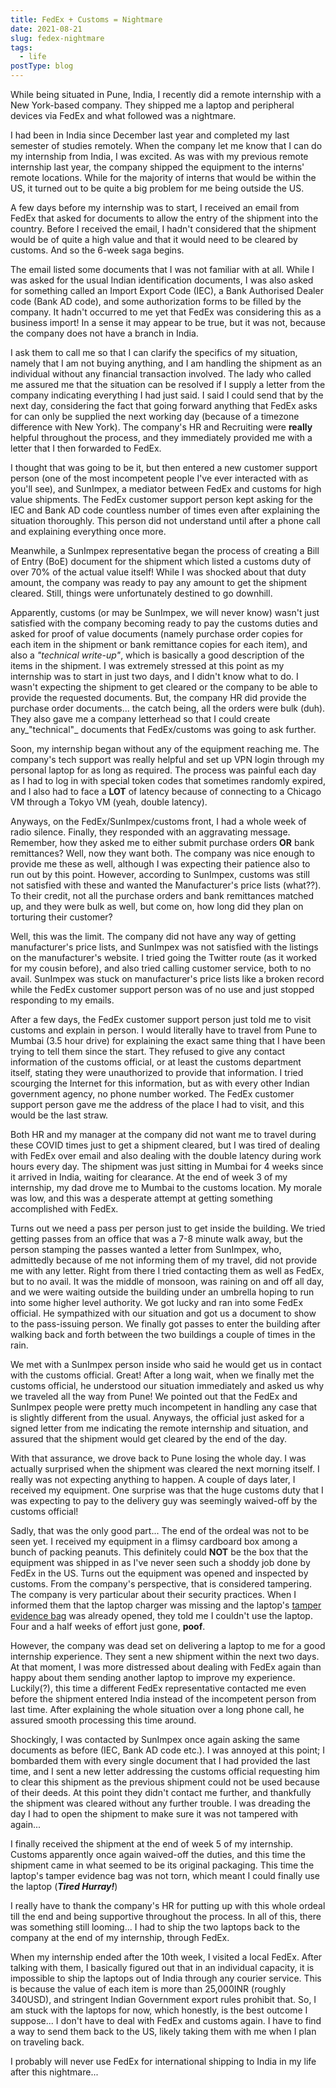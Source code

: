 ```yaml
---
title: FedEx + Customs = Nightmare
date: 2021-08-21
slug: fedex-nightmare
tags:
  - life
postType: blog
---
```


While being situated in Pune, India, I recently did a remote internship with
a New York-based company. They shipped me a laptop and peripheral devices via
FedEx and what followed was a nightmare.

<!--excerpt-->

I had been in India since December last year and completed my last semester
of studies remotely. When the company let me know that I can do my internship
from India, I was excited. As was with my previous remote internship last
year, the company shipped the equipment to the interns' remote locations.
While for the majority of interns that would be within the US, it turned out
to be quite a big problem for me being outside the US.

A few days before my internship was to start, I received an email from FedEx
that asked for documents to allow the entry of the shipment into the country.
Before I received the email, I hadn't considered that the shipment would be
of quite a high value and that it would need to be cleared by customs. And
so the 6-week saga begins.

The email listed some documents that I was not familiar with at all. While
I was asked for the usual Indian identification documents, I was also asked
for something called an Import Export Code (IEC), a Bank Authorised Dealer
code (Bank AD code), and some authorization forms to be filled by the
company. It hadn't occurred to me yet that FedEx was considering this as a
business import! In a sense it may appear to be true, but it was not,
because the company does not have a branch in India.

I ask them to call me so that I can clarify the specifics of my situation,
namely that I am not buying anything, and I am handling the shipment as an
individual without any financial transaction involved. The lady who called me
assured me that the situation can be resolved if I supply a letter from the
company indicating everything I had just said. I said I could send that by
the next day, considering the fact that going forward anything that FedEx
asks for can only be supplied the next working day (because of a timezone
difference with New York). The company's HR and Recruiting were **really**
helpful throughout the process, and they immediately provided me with a
letter that I then forwarded to FedEx.

I thought that was going to be it, but then entered a new customer support
person (one of the most incompetent people I've ever interacted with as
you'll see), and SunImpex, a mediator between FedEx and customs for
high value shipments. The FedEx customer support person kept asking for the
IEC and Bank AD code countless number of times even after explaining the
situation thoroughly. This person did not understand until after a phone call
and explaining everything once more.

Meanwhile, a SunImpex representative began the process of creating a Bill of
Entry (BoE) document for the shipment which listed a customs duty of over 70%
of the actual value itself! While I was shocked about that duty amount,
the company was ready to pay any amount to get the shipment cleared. Still,
things were unfortunately destined to go downhill.

Apparently, customs (or may be SunImpex, we will never know) wasn't just
satisfied with the company becoming ready to pay the customs duties and asked
for proof of value documents (namely purchase order copies for each item in
the shipment or bank remittance copies for each item), and also a _"technical
write-up"_, which is basically a good description of the items in the
shipment. I was extremely stressed at this point as my internship was to
start in just two days, and I didn't know what to do. I wasn't expecting the
shipment to get cleared or the company to be able to provide the requested
documents. But, the company HR did provide the purchase order documents...
the catch being, all the orders were bulk (duh). They also gave me a company
letterhead so that I could create any_"technical"_ documents that
FedEx/customs was going to ask further.

Soon, my internship began without any of the equipment reaching me. The
company's tech support was really helpful and set up VPN login through my
personal laptop for as long as required. The process was painful each day
as I had to log in with special token codes that sometimes randomly expired,
and I also had to face a **LOT** of latency because of connecting to a
Chicago VM through a Tokyo VM (yeah, double latency).

Anyways, on the FedEx/SunImpex/customs front, I had a whole week of radio
silence. Finally, they responded with an aggravating message. Remember, how
they asked me to either submit purchase orders **OR** bank remittances?
Well, now they want both. The company was nice enough to provide me these as
well, although I was expecting their patience also to run out by this point.
However, according to SunImpex, customs was still not satisfied with these
and wanted the Manufacturer's price lists (what??). To their credit, not all
the purchase orders and bank remittances matched up, and they were bulk
as well, but come on, how long did they plan on torturing their customer?

Well, this was the limit. The company did not have any way of getting
manufacturer's price lists, and SunImpex was not satisfied with the
listings on the manufacturer's website. I tried going the Twitter route
(as it worked for my cousin before), and also tried calling customer
service, both to no avail. SunImpex was stuck on manufacturer's price lists
like a broken record while the FedEx customer support person was of no use
and just stopped responding to my emails.

After a few days, the FedEx customer support person just told me to visit
customs and explain in person. I would literally have to travel from Pune to
Mumbai (3.5 hour drive) for explaining the exact same thing that I have been
trying to tell them since the start. They refused to give any contact
information of the customs official, or at least the customs department
itself, stating they were unauthorized to provide that information. I tried
scourging the Internet for this information, but as with every other Indian
government agency, no phone number worked. The FedEx customer support person
gave me the address of the place I had to visit, and this would be the last
straw.

Both HR and my manager at the company did not want me to travel during these
COVID times just to get a shipment cleared, but I was tired of dealing with
FedEx over email and also dealing with the double latency during work hours
every day. The shipment was just sitting in Mumbai for 4 weeks since it
arrived in India, waiting for clearance. At the end of week 3 of my
internship, my dad drove me to Mumbai to the customs location. My morale was
low, and this was a desperate attempt at getting something accomplished with
FedEx.

Turns out we need a pass per person just to get inside the building. We tried
getting passes from an office that was a 7-8 minute walk away, but the person
stamping the passes wanted a letter from SunImpex, who, admittedly because of
me not informing them of my travel, did not provide me with any letter. Right
from there I tried contacting them as well as FedEx, but to no avail. It was
the middle of monsoon, was raining on and off all day, and we were waiting
outside the building under an umbrella hoping to run into some higher level
authority. We got lucky and ran into some FedEx official. He sympathized with
our situation and got us a document to show to the pass-issuing person. We
finally got passes to enter the building after walking back and forth between
the two buildings a couple of times in the rain.

We met with a SunImpex person inside who said he would get us in contact with
the customs official. Great! After a long wait, when we finally met the
customs official, he understood our situation immediately and asked us why
we traveled all the way from Pune! We pointed out that the FedEx and
SunImpex people were pretty much incompetent in handling any case that is
slightly different from the usual. Anyways, the official just asked for
a signed letter from me indicating the remote internship and situation, and
assured that the shipment would get cleared by the end of the day.

With that assurance, we drove back to Pune losing the whole day. I was
actually surprised when the shipment was cleared the next morning itself. I
really was not expecting anything to happen. A couple of days later, I
received my equipment. One surprise was that the huge customs duty that I was
expecting to pay to the delivery guy was seemingly waived-off by the customs
official!

Sadly, that was the only good part... The end of the ordeal was not to be
seen yet. I received my equipment in a flimsy cardboard box among a bunch of
packing peanuts. This definitely could **NOT** be the box that the equipment
was shipped in as I've never seen such a shoddy job done by FedEx in the US.
Turns out the equipment was opened and inspected by customs. From the
company's perspective, that is considered tampering. The company is very
particular about their security practices. When I informed them that
the laptop charger was missing and the laptop's
[tamper evidence bag](https://en.wikipedia.org/wiki/Security_bag) was
already opened, they told me I couldn't use the laptop. Four and a half
weeks of effort just gone, **poof**.

However, the company was dead set on delivering a laptop to me for a good
internship experience. They sent a new shipment within the next two days. At
that moment, I was more distressed about dealing with FedEx again than happy
about them sending another laptop to improve my experience. Luckily(?), this
time a different FedEx representative contacted me even before the shipment
entered India instead of the incompetent person from last time. After
explaining the whole situation over a long phone call, he assured smooth
processing this time around.

Shockingly, I was contacted by SunImpex once again asking the same documents
as before (IEC, Bank AD code etc.). I was annoyed at this point; I bombarded
them with every single document that I had provided the last time, and I sent
a new letter addressing the customs official requesting him to clear this
shipment as the previous shipment could not be used because of their deeds.
At this point they didn't contact me further, and thankfully the shipment
was cleared without any further trouble. I was dreading the day I
had to open the shipment to make sure it was not tampered with again...

I finally received the shipment at the end of week 5 of my internship.
Customs apparently once again waived-off the duties, and this time the
shipment came in what seemed to be its original packaging. This time the
laptop's tamper evidence bag was not torn, which meant I could finally use
the laptop (**_Tired Hurray!_**)

I really have to thank the company's HR for putting up with this whole ordeal
till the end and being supportive throughout the process. In all of this,
there was something still looming... I had to ship the two laptops back to
the company at the end of my internship, through FedEx.

When my internship ended after the 10th week, I visited a local FedEx. After
talking with them, I basically figured out that in an individual capacity, it
is impossible to ship the laptops out of India through any courier service.
This is because the value of each item is more than 25,000INR (roughly
340USD), and stringent Indian Government export rules prohibit that. So, I am
stuck with the laptops for now, which honestly, is the best outcome I
suppose... I don't have to deal with FedEx and customs again. I have to find
a way to send them back to the US, likely taking them with me when I plan on
traveling back.

I probably will never use FedEx for international shipping to India in my
life after this nightmare...
